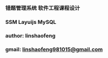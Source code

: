### 错题管理系统 软件工程课程设计
### SSM Layuijs MySQL

### author: linshaofeng
### gmail: linshaofeng981015@gmail.com
